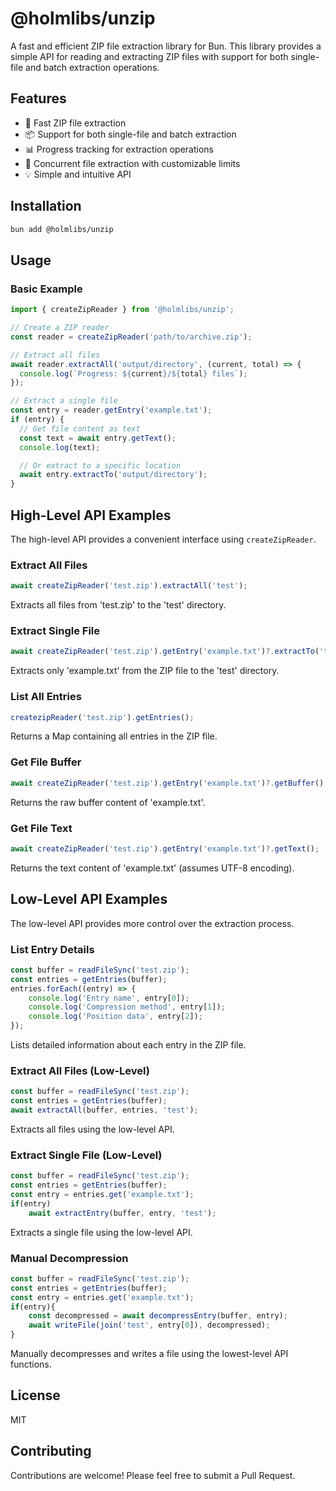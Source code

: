 # @holmlibs/unzip

A fast and efficient ZIP file extraction library for Bun. This library provides a simple API for reading and extracting ZIP files with support for both single-file and batch extraction operations.

## Features

- 🚀 Fast ZIP file extraction
- 📦 Support for both single-file and batch extraction
- 📊 Progress tracking for extraction operations
- 🔄 Concurrent file extraction with customizable limits
- 💡 Simple and intuitive API

## Installation

```bash
bun add @holmlibs/unzip
```

## Usage

### Basic Example

```typescript
import { createZipReader } from '@holmlibs/unzip';

// Create a ZIP reader
const reader = createZipReader('path/to/archive.zip');

// Extract all files
await reader.extractAll('output/directory', (current, total) => {
  console.log(`Progress: ${current}/${total} files`);
});

// Extract a single file
const entry = reader.getEntry('example.txt');
if (entry) {
  // Get file content as text
  const text = await entry.getText();
  console.log(text);

  // Or extract to a specific location
  await entry.extractTo('output/directory');
}
```

## High-Level API Examples

The high-level API provides a convenient interface using `createZipReader`.

### Extract All Files

```typescript
await createZipReader('test.zip').extractAll('test');
```
Extracts all files from 'test.zip' to the 'test' directory.

### Extract Single File

```typescript
await createZipReader('test.zip').getEntry('example.txt')?.extractTo('test');
```
Extracts only 'example.txt' from the ZIP file to the 'test' directory.

### List All Entries

```typescript
createzipReader('test.zip').getEntries();
```
Returns a Map containing all entries in the ZIP file.

### Get File Buffer

```typescript
await createZipReader('test.zip').getEntry('example.txt')?.getBuffer();
```
Returns the raw buffer content of 'example.txt'.

### Get File Text

```typescript
await createZipReader('test.zip').getEntry('example.txt')?.getText();
```
Returns the text content of 'example.txt' (assumes UTF-8 encoding).

## Low-Level API Examples

The low-level API provides more control over the extraction process.

### List Entry Details

```typescript
const buffer = readFileSync('test.zip');
const entries = getEntries(buffer);
entries.forEach((entry) => {
    console.log('Entry name', entry[0]); 
    console.log('Compression method', entry[1]);
    console.log('Position data', entry[2]);
});
```
Lists detailed information about each entry in the ZIP file.

### Extract All Files (Low-Level)

```typescript
const buffer = readFileSync('test.zip');
const entries = getEntries(buffer);
await extractAll(buffer, entries, 'test');
```
Extracts all files using the low-level API.

### Extract Single File (Low-Level)

```typescript
const buffer = readFileSync('test.zip');
const entries = getEntries(buffer);
const entry = entries.get('example.txt');
if(entry)
    await extractEntry(buffer, entry, 'test');
```
Extracts a single file using the low-level API.

### Manual Decompression

```typescript
const buffer = readFileSync('test.zip');
const entries = getEntries(buffer);
const entry = entries.get('example.txt');
if(entry){
    const decompressed = await decompressEntry(buffer, entry);
    await writeFile(join('test', entry[0]), decompressed);
}
```
Manually decompresses and writes a file using the lowest-level API functions.

## License

MIT

## Contributing

Contributions are welcome! Please feel free to submit a Pull Request.
